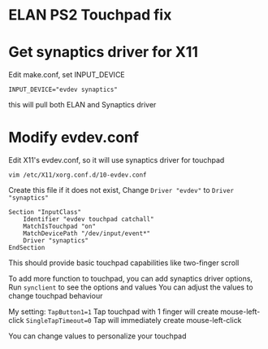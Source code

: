 ELAN PS2 Touchpad fix
========================

# Get synaptics driver for X11

Edit make.conf, set INPUT_DEVICE
````
INPUT_DEVICE="evdev synaptics"
````
this will pull both ELAN and Synaptics driver

# Modify evdev.conf
Edit X11's evdev.conf, so it will use synaptics driver for touchpad
````
vim /etc/X11/xorg.conf.d/10-evdev.conf
````
Create this file if it does not exist,
Change `Driver "evdev"` to `Driver "synaptics"`
````
Section "InputClass"
	Identifier "evdev touchpad catchall"
	MatchIsTouchpad "on"
	MatchDevicePath "/dev/input/event*"
	Driver "synaptics"
EndSection
````
This should provide basic touchpad capabilities like two-finger scroll

To add more function to touchpad, you can add synaptics driver options,
Run `synclient` to see the options and values
You can adjust the values to change touchpad behaviour

My setting:
`TapButton1=1` Tap touchpad with 1 finger  will create mouse-left-click
`SingleTapTimeout=0` Tap will immediately create mouse-left-click

You can change values to personalize your touchpad

